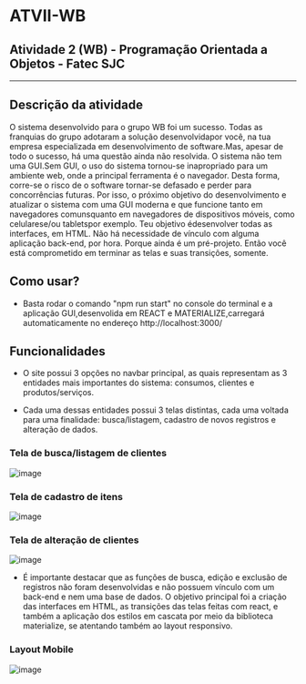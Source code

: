 # ATVII-WB
## Atividade 2 (WB) - Programação Orientada a Objetos - Fatec SJC

-------------------------------------
## Descrição da atividade

O  sistema  desenvolvido  para  o  grupo  WB  foi  um  sucesso.  Todas  as  franquias  do  grupo  adotaram  a  solução desenvolvidapor você, na tua empresa especializada em desenvolvimento de software.Mas, apesar de todo o sucesso, há uma questão ainda não resolvida. O sistema não tem uma GUI.Sem  GUI,  o  uso  do  sistema  tornou-se  inapropriado  para  um  ambiente  web,  onde  a  principal  ferramenta  é  o navegador.  Desta  forma,  corre-se  o  risco  de  o  software  tornar-se  defasado  e  perder  para  concorrências 
futuras. Por isso, o próximo objetivo do desenvolvimento e atualizar o sistema com uma GUI moderna e que funcione tanto em navegadores comunsquanto em navegadores de dispositivos móveis, como celularese/ou tabletspor exemplo. 
Teu  objetivo édesenvolver  todas  as  interfaces,  em  HTML.  Não  há  necessidade  de  vínculo  com  alguma aplicação back-end, por hora. Porque ainda é um pré-projeto. Então você está comprometido em terminar as telas e suas transições, somente.

## Como usar? 

* Basta rodar o comando "npm run start" no console do terminal e a aplicação GUI,desenvolida em REACT e MATERIALIZE,carregará automaticamente no endereço http://localhost:3000/

## Funcionalidades

* O site possui 3 opções no navbar principal, as quais representam as 3 entidades mais importantes do sistema: consumos, clientes e produtos/serviços.

* Cada uma dessas entidades possui 3 telas distintas, cada uma voltada para uma finalidade: busca/listagem, cadastro de novos registros e alteração de dados.

### Tela de busca/listagem de clientes

![image](https://user-images.githubusercontent.com/30990193/232953782-55bd88a4-407d-419a-9b8c-20474305eaa5.png)

### Tela de cadastro de itens

![image](https://user-images.githubusercontent.com/30990193/232955096-9700da15-c8b9-40eb-80d8-f2a551b51044.png)


### Tela de alteração de clientes

![image](https://user-images.githubusercontent.com/30990193/232955034-1d5c7f7e-81cd-46d3-b3a0-6d02d2833ffa.png)

* É importante destacar que as funções de busca, edição e exclusão de registros não foram desenvolvidas e não possuem vínculo com um back-end e nem uma base de dados. O objetivo principal foi a criação das interfaces em HTML, as transições das telas feitas com react, e também a aplicação dos estilos em cascata por meio da biblioteca materialize, se atentando também ao layout responsivo.

### Layout Mobile

![image](https://user-images.githubusercontent.com/30990193/233852688-1c0202e9-8e11-44a8-ae18-2da178c8739f.png)

